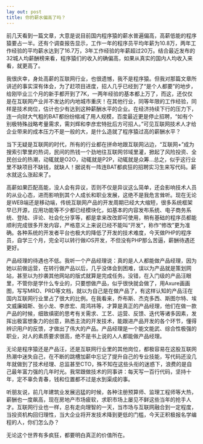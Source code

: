 ```yaml
---
lay out: post
title: 你的薪水偏高了吗？
---
```


前几天看到一篇文章，大意是说目前国内程序猿的薪水普遍偏高，高薪低能的程序猿要占一半。还有个调查报告显示，工作一年的程序员平均年薪为10.8万，两年工作经验的平均薪水达到了16.7万，3年工作经验的年薪超过20万。结合最近发布的32城人均薪酬榜来看，程序猿们的收入的确偏高，如果从真实的国内人均收入来看，就更高了。

我很庆幸，身处高薪的互联网行业，也很遗憾，我不是程序猿。但我对那篇文章所讲述的事实深有体会，为了赶项目进度，招人几乎已经到了“是个人都要”的地步，给刚毕业三个月的新手都开到了7K，一两年经验的基本都上万了，而这，还仅仅是在互联网产业并不发达的内地城市重庆！在其他行业，同等年限的工作经验，同样是技术岗位，估计也少有达到这种薪酬水平的企业。在经济持续下行的压力下，连一向财大气粗的BAT都纷纷缩减了用人规模，百度最近更是停止招聘，“如有个别极特殊战略考量需求，需刘辉和李彦宏特批后方可招人。”可见互联网技术人才给企业带来的成本压力不是一般的大，是什么造就了程序猿过高的薪酬水平？

当下无疑是互联网的时代，所有的行业都在拼命地跟互联网沾边，“互联网+”成为搜索引擎里的热词，民间的热钱一个劲地往互联网邻域里灌，掀起了风险投资、全民创业的热潮，动辄就是O2O，动辄就是P2P，动辄就是众筹…总之，似乎这行业里不缺项目不缺钱，就缺人！据说有一阵连BAT都疯狂的招聘实习生来写代码。薪水就这么涨起来了。

高薪如果匹配高能，没人会有异议，否则不仅是异议这么简单，还会影响技术人员的从业心态，进而影响到其个人成长和职业发展，这绝不是我危言耸听。现在无论是WEB端还是移动端，传统互联网产品的开发周期已经大大缩短，很多系统框架早已开源，应用功能等不少都已经模块化，如基本的内容发布系统、电子商务系统、登陆、评论、社会化分享等，都是拿来改改即可使用，稍有基础的程序员都能顺利完成很多开发内容，严格意义上来说已经不能叫“开发”，称作“修改”更为准确。各种系统的开发者平台也极大的降低了开发的技术难度，今天做PHP的程序员，自学三个月，完全可以转行做iOS开发，不但没有PHP那么苦逼，薪酬待遇还更好。

产品经理的待遇也不低。我听一个产品经理说：真的是人人都能做产品经理，因为她以前做运营，在转行做产品以后，几乎没体会到困难，误以为产品就是策划网站，甚至以为抄袭其他网站的版式就算是完成任务。没错，在入门级的产品汪眼里，不管你是学什么专业的，只要想做产品，似乎很快就会做了，用Axure画画图，写写MRD、PRD等文档，就以为自己是在做产品了，有这样认知的产品汪在国内互联网行业里占了很大的比例。在我看来，乔布斯、杰克多西、斯图尔特、埃文威廉姆斯、张小龙、李彦宏、周鸿祎等，才算是真正的产品经理，他们在做一款产品的时候，细致缜密的思考有关需求、工艺、运营、反馈、迭代等诸多因素，发挥出极富想象力的创意，熟悉主流的开发技术，能跟进产品开发的各个环节，懂得辨识用户的反馈，才做出了伟大的产品。产品经理是一个能文能武、综合性极强的职业，对人的素质要求很高，绝不是书上说的人人都能做产品经理。

无论是程序猿还是产品汪，还是互联网行业里的其他岗位，都极容易在这股互联网热潮中迷失自己，在不断的跳槽加薪中忘记了提升自己的专业技能，写代码还没几年就做到了技术经理、总监甚至CTO，殊不知在这些头衔的迷惑下，浪费的是自己最年富力强的几年时光。我常跟做技术的同事讲：每天写一百行代码，坚持十年，定不辜负青春，钱和位置都不过是水到渠成的事。

听朋友说，前几年建筑业发展迅猛的时候，各种注册预算师、监理工程师等大热，薪酬也一度飙高，现在房地产市场疲软，求职市场上屡见不鲜这些当年的抢手人才。互联网行业也一样，总有走向理智的一天，当市场与互联网融合到一定程度，当投资机构回归理性，当大企业将开发技术降到更低的门槛，今天正积极报名学编程的人，你们怎么办？

无论这个世界有多疯狂，都要明白真正的价值所在。

